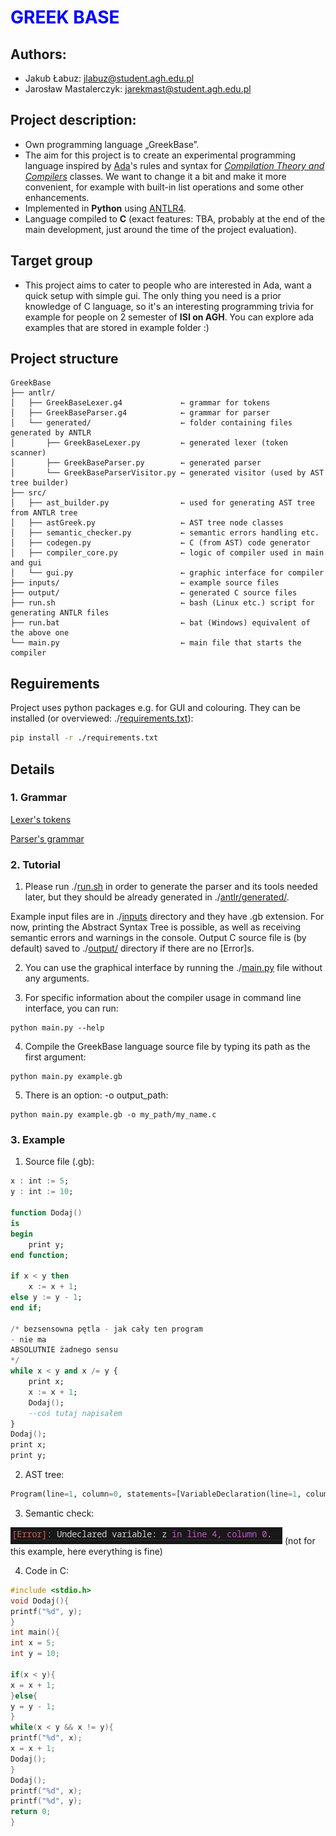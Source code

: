 # <span style="color:blue"> GREEK BASE </span>
## Authors:
* Jakub Łabuz: [jlabuz@student.agh.edu.pl](mailto:jlabuz@student.agh.edu.pl)
* Jarosław Mastalerczyk: [jarekmast@student.agh.edu.pl](mailto:jarekmast@student.agh.edu.pl)

## Project description:
* Own programming language „GreekBase”.
* The aim for this project is to create an experimental programming language inspired by [Ada](https://www.adacore.com/about-ada)'s rules and syntax for [*Compilation Theory and Compilers*](https://sylabusy.agh.edu.pl/pl/1/2/19/1/4/16/140#nav-tab-10) classes. We want to change it a bit and make it more convenient, for example with built-in list operations and some other enhancements.
* Implemented in **Python** using [ANTLR4](https://www.antlr.org).
* Language compiled to **C** (exact features: TBA, probably at the end of the main development, just around the time of the project evaluation).

## Target group
* This project aims to cater to people who are interested in Ada, want a quick setup with simple gui. The only thing you need is a prior knowledge of C language, so it's an interesting programming trivia for example for people on 2 semester of **ISI on AGH**. You can explore ada examples that are stored in example folder :)

## Project structure
```
GreekBase
├── antlr/
│   ├── GreekBaseLexer.g4             ← grammar for tokens
│   ├── GreekBaseParser.g4            ← grammar for parser
│   └── generated/                    ← folder containing files generated by ANTLR
│       ├── GreekBaseLexer.py         ← generated lexer (token scanner)
│       ├── GreekBaseParser.py        ← generated parser
│       └── GreekBaseParserVisitor.py ← generated visitor (used by AST tree builder)
├── src/
│   ├── ast_builder.py                ← used for generating AST tree from ANTLR tree
│   ├── astGreek.py                   ← AST tree node classes
│   ├── semantic_checker.py           ← semantic errors handling etc.
│   ├── codegen.py                    ← C (from AST) code generator
│   ├── compiler_core.py              ← logic of compiler used in main and gui
│   └── gui.py                        ← graphic interface for compiler
├── inputs/                           ← example source files
├── output/                           ← generated C source files
├── run.sh                            ← bash (Linux etc.) script for generating ANTLR files
├── run.bat                           ← bat (Windows) equivalent of the above one
└── main.py                           ← main file that starts the compiler
```
## Reguirements
Project uses python packages e.g. for GUI and colouring.
They can be installed (or overviewed: ./[requirements.txt](./requirements.txt)):
```bash
pip install -r ./requirements.txt
```
## Details

### 1. Grammar
[Lexer's tokens](antlr/GreekBaseLexer.g4)

[Parser's grammar](antlr/GreekBaseParser.g4)

### 2. Tutorial
1. Please run
	./[run.sh](./run.sh)
in order to generate the parser and its tools needed later, but they should be already generated in ./[antlr/generated/](./antlr/generated/).

Example input files are in ./[inputs](./inputs) directory and they have .gb extension. 
For now, printing the Abstract Syntax Tree is possible, as well as receiving semantic errors and warnings in the console.
Output C source file is (by default) saved to ./[output/](./output/) directory if there are no [Error]s. 

2. You can use the graphical interface by running the ./[main.py](./main.py) file without any arguments. 

3. For specific information about the compiler usage in command line interface, you can run:
```
python main.py --help
```

4. Compile the GreekBase language source file by typing its path as the first argument:
```
python main.py example.gb
```

5. There is an option: -o output_path:
```
python main.py example.gb -o my_path/my_name.c
```

### 3. Example
1. Source file (.gb):
```ada
x : int := 5;
y : int := 10;

function Dodaj()
is
begin
    print y;
end function;

if x < y then
    x := x + 1;
else y := y - 1;
end if;

/* bezsensowna pętla - jak cały ten program
- nie ma
ABSOLUTNIE żadnego sensu
*/
while x < y and x /= y {
    print x;
    x := x + 1;
    Dodaj();
    --coś tutaj napisałem
}
Dodaj();
print x;
print y;
```
2. AST tree:
```python
Program(line=1, column=0, statements=[VariableDeclaration(line=1, column=0, varType=<class 'int'>, id='x', varValue=IntLiteral(line=1, column=11, value=5)), VariableDeclaration(line=2, column=0, varType=<class 'int'>, id='y', varValue=IntLiteral(line=2, column=11, value=10)), FunctionDeclaration(line=4, column=0, name='Dodaj', parameters=[], return_type=None, statements=[PrintStatement(line=7, column=4, value='y')]), IfStatement(line=10, column=0, condition=Condition(line=10, column=3, left=Identifier(line=10, column=3, value='x', type=None), operator='<', right=Identifier(line=10, column=7, value='y', type=None)), then_branch=[Assignment(line=11, column=4, id='x', value=AdditionOperator(line=11, column=9, left=Identifier(line=11, column=9, value='x', type=None), operator='+', right=IntLiteral(line=11, column=13, value=1)))], else_branch=[Assignment(line=12, column=5, id='y', value=AdditionOperator(line=12, column=10, left=Identifier(line=12, column=10, value='y', type=None), operator='-', right=IntLiteral(line=12, column=14, value=1)))]), LoopStatement(line=19, column=0, condition=Condition(line=19, column=6, left=Condition(line=19, column=6, left=Identifier(line=19, column=6, value='x', type=None), operator='<', right=Identifier(line=19, column=10, value='y', type=None)), operator='and', right=Condition(line=19, column=16, left=Identifier(line=19, column=16, value='x', type=None), operator='/=', right=Identifier(line=19, column=21, value='y', type=None))), then=[PrintStatement(line=20, column=4, value='x'), Assignment(line=21, column=4, id='x', value=AdditionOperator(line=21, column=9, left=Identifier(line=21, column=9, value='x', type=None), operator='+', right=IntLiteral(line=21, column=13, value=1))), FunctionCall(line=22, column=4, name='Dodaj', parameters=[])]), FunctionCall(line=25, column=0, name='Dodaj', parameters=[]), PrintStatement(line=26, column=0, value='x'), PrintStatement(line=27, column=0, value='y')])
```
3. Semantic check:

![](./img/example1_semantic.png) (not for this example, here everything is fine)

4. Code in C:
```C
#include <stdio.h>
void Dodaj(){
printf("%d", y);
}
int main(){
int x = 5;
int y = 10;

if(x < y){
x = x + 1;
}else{ 
y = y - 1;
}
while(x < y && x != y){
printf("%d", x);
x = x + 1;
Dodaj();
}
Dodaj();
printf("%d", x);
printf("%d", y);
return 0;
}

```
